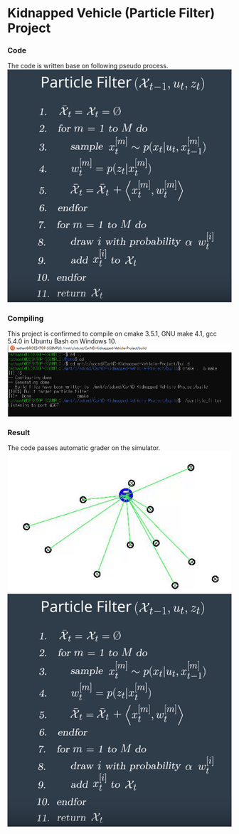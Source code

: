 # Kidnapped Vehicle (Particle Filter) Project
### Code
The code is written base on following pseudo process.  
   ![pf](https://github.com/na6an/SDCND/blob/master/T2-P3/img/pf.PNG)  
   
### Compiling  
This project is confirmed to compile on cmake 3.5.1, GNU make 4.1, gcc 5.4.0 in Ubuntu Bash on Windows 10.  
   ![compile](https://github.com/na6an/SDCND/blob/master/T2-P3/img/compile.PNG)  

### Result
The code passes automatic grader on the simulator.  
   ![gif](https://github.com/na6an/SDCND/blob/master/T2-P3/img/gif.gif)  
   ![pass](https://github.com/na6an/SDCND/blob/master/T2-P3/img/pf.PNG)  

